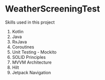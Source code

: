 # WeatherScreeningTest

Skills used in this project

1. Kotlin
2. Java
3. RxJava
4. Coroutines
5. Unit Testing - Mockito
6. SOLID Principles
7. MVVM Architecture
8. Hilt
9. Jetpack Navigation
